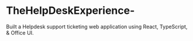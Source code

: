 # TheHelpDeskExperience-
Built a Helpdesk support ticketing web application using React, TypeScript, &amp; Office UI.
